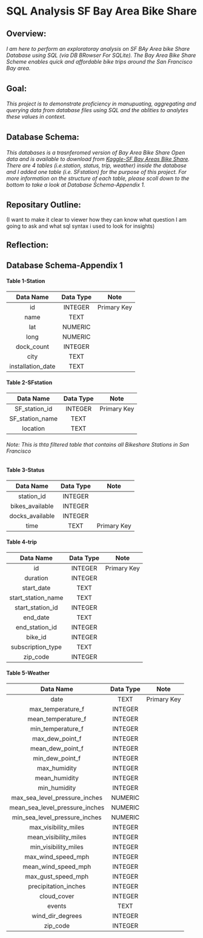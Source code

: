 # SQL Analysis SF Bay Area Bike Share

## Overview:

###### I am here to perform an exploratoray analysis on SF BAy Area bike Share Database using SQL (via DB BRowser For SQLite). The Bay Area Bike Share Scheme enables quick and affordable bike trips around the San Francisco Bay area. 

## Goal:
###### This project is to demonstrate proficiency in manupuating, aggregating and querying data from database files using SQL and the ablities to analytes these values in context.  

## Database Schema:
###### This databases is a trasnferomed version of Bay Area Bike Share Open data and is available to download from [Kaggle-SF Bay Areas Bike Share](https://www.kaggle.com/benhamner/sf-bay-area-bike-share). There are 4 tables (i.e.station, status, trip, weather) inside the database and I added one table (i.e. SFstation) for the purpose of this project. For more information on the structure of each table, please scoll down to the bottom to take a look at Database Schema-Appendix 1.


## Repositary Outline:
(I want to make it clear to viewer how they can know what question I am going to ask and what sql syntax i used to look for insights)


## Reflection:


## Database Schema-Appendix 1
#### Table 1-Station
| Data Name | Data Type | Note| 
| :---: |:---:| :---: |
|  id | INTEGER | Primary Key|
|  name | TEXT |   |
|lat |NUMERIC |  |
|long|NUMERIC |   |
|dock_count| INTEGER|   |
|city |TEXT|    |
|installation_date|TEXT|   |

#### Table 2-SFstation 
| Data Name | Data Type | Note|
| :---: |:---:| :---: |
|  SF_station_id | INTEGER | Primary Key|
|  SF_station_name | TEXT |   |
|location|TEXT|  |
###### Note: This is thta filtered table that contains all Bikeshare Stations in San Francisco 


#### Table 3-Status
| Data Name | Data Type | Note|
| :---: |:---:| :---: |
| station_id | INTEGER|  |
|bikes_available|INTEGER |  |
|docks_available|INTEGER||
|time|TEXT|Primary Key|


#### Table 4-trip
| Data Name | Data Type | Note|
| :---: |:---:| :---: |
|id|INTEGER|Primary Key|
|duration|INTEGER||
|start_date|TEXT||
|start_station_name| TEXT| |
|start_station_id|INTEGER||
|end_date| TEXT| |
|end_station_id| INTEGER ||
|bike_id| INTEGER ||
|subscription_type| TEXT ||
|zip_code|INTEGER||


#### Table 5-Weather
| Data Name | Data Type | Note|
| :---: |:---:| :---: |
| date|TEXT |Primary Key|
|max_temperature_f|INTEGER||
|mean_temperature_f|INTEGER||
|min_temperature_f|INTEGER||
|max_dew_point_f|INTEGER||
|mean_dew_point_f|INTEGER||
|min_dew_point_f|INTEGER||
|max_humidity|INTEGER||
|mean_humidity|INTEGER||
|min_humidity|INTEGER||
|max_sea_level_pressure_inches|NUMERIC||
|mean_sea_level_pressure_inches|NUMERIC||
|min_sea_level_pressure_inches|NUMERIC||
|max_visibility_miles|INTEGER||
|mean_visibility_miles|INTEGER||
|min_visibility_miles|INTEGER||
|max_wind_speed_mph|INTEGER||
|mean_wind_speed_mph|INTEGER||
|max_gust_speed_mph|INTEGER||
|precipitation_inches|INTEGER||
|cloud_cover|INTEGER||
|events| TEXT||
|wind_dir_degrees|INTEGER||
|zip_code|INTEGER||
